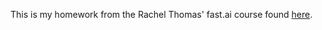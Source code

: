 This is my homework from the Rachel Thomas' fast.ai course found [here](https://www.youtube.com/playlist?list=PLtmWHNX-gukIc92m1K0P6bIOnZb-mg0hY).
